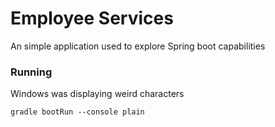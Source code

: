 # Employee Services
An simple application used to explore Spring boot capabilities


### Running
Windows was displaying weird characters

```
gradle bootRun --console plain
```
